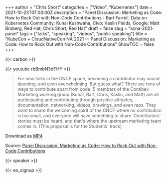 +++
author = "Chris Short"
categories = ["Video", "Kubernetes"]
date = 2021-10-23T07:00:00Z
description = "Panel Discussion: Marketing as Code: How to Rock Out with Non-Code Contributions - Bart Farrell, Data on Kubernetes Community; Kunal Kushwaha, Civo; Kaslin Fields, Google; Matt Broberg, Red Hat; Chris Short, Red Hat"
draft = false
slug = "kcna-2021-panel"
tags = ["talks", "speaking", "videos", "public speaking"]
title = "KubeCon + CloudNativeCon NA 2021 — Panel Discussion: Marketing as Code: How to Rock Out with Non-Code Contributions"
ShowTOC = false
+++

{{< carbon >}}

{{< youtube rbBmbN3dTHY >}}

> For new folks in the CNCF space, becoming a contributor may sound daunting, and even overwhelming. But guess what? There are tons of ways to contribute apart from code. 5 members of the Contibex Marketing working group (Kunal, Bart, Chris, Kaslin, and Matt) are all participating and contributing through positive attitudes, documentation, networking, videos, drawings, and even raps. They want to share the welcoming spirit of the CNCF where no contribution is too small, and everyone will have something to share. Contributors' stories must be heard, and that's where the upstream marketing team comes in. (This proposal is for the Students' track)

Download as [MP4](https://cache.chrisshort.net/file/cache-chrisshort-net/Panel_Discussion-Marketing_as_Code-How_to_Rock_Out_with_Non-Code_Contributions.mp4)

Source: [Panel Discussion: Marketing as Code: How to Rock Out with Non-Code Contributions](https://youtu.be/rbBmbN3dTHY)

{{< speaker >}}

{{< eo_signup >}}
